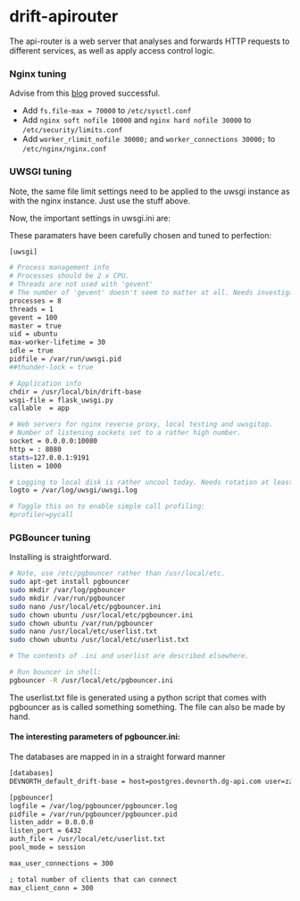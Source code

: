 # drift-apirouter
The api-router is a web server that analyses and forwards HTTP requests to different services, as well as apply access control logic.



### Nginx tuning
Advise from this [blog](https://gist.github.com/joewiz/4c39c9d061cf608cb62b) proved successful.

 - Add `fs.file-max = 70000` to `/etc/sysctl.conf`
 - Add `nginx soft nofile 10000` and `nginx hard nofile 30000` to `/etc/security/limits.conf`
 - Add `worker_rlimit_nofile 30000;` and `worker_connections 30000;` to `/etc/nginx/nginx.conf`


### UWSGI tuning
 
Note, the same file limit settings need to be applied to the uwsgi instance as with the nginx instance. Just use the stuff above.

Now, the important settings in uwsgi.ini are:

These paramaters have been carefully chosen and tuned to perfection:

```bash
[uwsgi]

# Process management info
# Processes should be 2 x CPU. 
# Threads are not used with 'gevent'
# The number of 'gevent' doesn't seem to matter at all. Needs investigating. (Libraries are not monkeypatched, etc..)
processes = 8
threads = 1
gevent = 100
master = true
uid = ubuntu
max-worker-lifetime = 30
idle = true
pidfile = /var/run/uwsgi.pid
##thunder-lock = true

# Application info
chdir = /usr/local/bin/drift-base
wsgi-file = flask_uwsgi.py
callable  = app

# Web servers for nginx reverse proxy, local testing and uwsgitop.
# Number of listening sockets set to a rather high number.
socket = 0.0.0.0:10080
http = : 8080
stats=127.0.0.1:9191
listen = 1000

# Logging to local disk is rather uncool today. Needs rotation at least.
logto = /var/log/uwsgi/uwsgi.log

# Toggle this on to enable simple call profiling:
#profiler=pycall
```


### PGBouncer tuning

Installing is straightforward.

```bash
# Note, use /etc/pgbouncer rather than /usr/local/etc.
sudo apt-get install pgbouncer
sudo mkdir /var/log/pgbouncer
sudo mkdir /var/run/pgbouncer
sudo nano /usr/local/etc/pgbouncer.ini
sudo chown ubuntu /usr/local/etc/pgbouncer.ini
sudo chown ubuntu /var/run/pgbouncer
sudo nano /usr/local/etc/userlist.txt
sudo chown ubuntu /usr/local/etc/userlist.txt

# The contents of .ini and userlist are described elsewhere.

# Run bouncer in shell:
pgbouncer -R /usr/local/etc/pgbouncer.ini
```

The userlist.txt file is generated using a python script that comes with pgbouncer as is called something something. The file can also be made by hand.

#### The interesting parameters of pgbouncer.ini:

The databases are mapped in in a straight forward manner

```bash
[databases]
DEVNORTH_default_drift-base = host=postgres.devnorth.dg-api.com user=zzp_user password=zzp_user

[pgbouncer]
logfile = /var/log/pgbouncer/pgbouncer.log
pidfile = /var/run/pgbouncer/pgbouncer.pid
listen_addr = 0.0.0.0
listen_port = 6432
auth_file = /usr/local/etc/userlist.txt
pool_mode = session

max_user_connections = 300

; total number of clients that can connect
max_client_conn = 300
```




